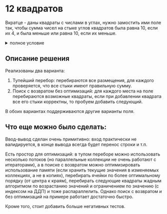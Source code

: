 # 12 квадратов

Вкратце - даны квадраты с числами в углах, нужно замостить ими поле так, 
чтобы сумма чисел на стыке углов квадратов была равна 10, если их 4, и была меньше или равна 10, если их меньше.

<details>
  <summary>полное условие</summary>

Есть 12 квадратов с произвольными числами от 0 до 9 в углах. Квадраты расставлены следующим образом:

![Example](images/sample.gif)

(числа в углах даны для примера, далее как пример №1)

Квадраты надо поменять местами таким образом, чтобы сумма чисел четырех соприкасающихся углов была равна 10 (подкрашено зеленым), 
а двух или трех углов - не более 10 (подкрашено желтым).

![Colored](images/sample_colored.gif)

На входе текстовый файл, одна строка – четыре числа – значения углов одного квадрата. Порядок строк и чисел в строке следующий:

![Order](images/sample_order.gif)

Для примера №1 файл имеет следующий вид:

```
1 0 7 5  
3 4 1 3  
5 1 1 4  
7 6 1 8  
5 7 4 4  
8 3 3 4  
7 1 5 4  
4 1 1 0  
3 1 1 4  
2 4 3 8  
5 1 1 7  
4 2 4 2
```

Окончательный результат перестановки выводится в консоль в том же формате. Если возможно несколько решений, то выводятся все решения, разделенные пустой строкой.

</details>

## Описание решения

Реализованы два варианта: 
1. Тупейший перебор: перебираются все размещения, для каждого проверяется, что все стыки имеют правильную сумму. 
2. Поиск с возвратом без оптимизаций: для каждого места на поле перебираются возможные квадраты, если при добавлении квадрата все его стыки корректны, то пробуем добавить следующий. 
 
В обоих вариантах поддерживаются другие варианты поля.

## Что еще можно было сделать:

Ввод-вывод сделан очень примитивно: вход практически не валидируется, в конце вывода всегда будет перенос строки и т.п. 

Есть простор для оптимизаций: в тупом переборе можно использовать несколько потоков (но параллельные коллекции не очень работают с итераторами), 
а в поиске с возвратом можно оптимизировать использование памяти (если хранить текущие значения в изменяемых коллекциях, а не в копиях), 
перебирать ячейки по более оптимальному порядку (от центра к краям), 
перебирать следующие квадраты жадным алгоритмом по возрастанию значений и ограничением по значению (с индексом на ДДП)
и тоже распараллелить. 
Однако поиск с возвратом и без оптимизаций на примере работает достаточно быстро.

Кроме того, стоит добавить больше негативных тестов.

